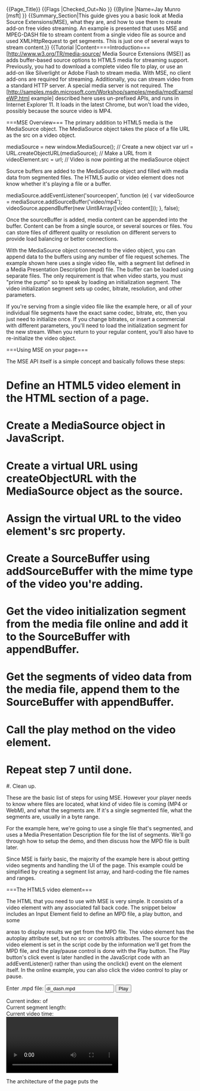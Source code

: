 {{Page_Title}}
{{Flags
|Checked_Out=No
}}
{{Byline
|Name=Jay Munro [msft]
}}
{{Summary_Section|This guide gives you a basic look at Media Source Extensions(MSE), what they are, and how to use them to create add-on free video streaming. An example is presented that uses MSE and MPEG-DASH file to stream content from a single video file as source and used XMLHttpRequest to get segments. This is just one of several ways to stream content.}}
{{Tutorial
|Content====Introduction===
[http://www.w3.org/TR/media-source/ Media Source Extensions (MSE)] as adds buffer-based source options to HTML5 media for streaming support. Previously, you had to download a complete video file to play, or use an add-on like Silverlight or Adobe Flash to stream media. With MSE, no client add-ons are required for streaming. Additionally, you can stream video from a standard HTTP server. A special media server is not required. 
The [http://samples.msdn.microsoft.com/Workshop/samples/media/mpdExampleWP.html example] described here uses un-prefixed APIs, and runs in Internet Explorer 11. It loads in the latest Chrome, but won't load the video, possibly because the source video is MP4. 

===MSE Overview===
The primary addition to HTML5 media is the MediaSource object. The MediaSource object takes the place of a file URL as the src on a video object. 
      
<syntaxhighlight lang="javascript">      mediaSource = new window.MediaSource();  // Create a new object
      var url = URL.createObjectURL(mediaSource); // Make a URL from it
      videoElement.src = url; // Video is now pointing at the mediaSource object</syntaxhighlight>

Source buffers are added to the MediaSource object and filled with media data from segmented files. The HTML5 audio or video element does not know whether it's playing a file or a buffer.
 
 <syntaxhighlight lang="javascript">   mediaSource.addEventListener('sourceopen', function (e) {
     var videoSource = mediaSource.addSourceBuffer('video/mp4');
     videoSource.appendBuffer(new Uint8Array([video content]));
    }, false);
</syntaxhighlight>

Once the sourceBuffer is added, media content can be appended into the buffer. Content can be from a single source, or several sources or files. You can store files of different quality or resolution on different servers to provide load balancing or better connections. 

With the MediaSource object connected to the video object, you can append data to the buffers using any number of file request schemes. The example shown here uses a single video file, with a segment list defined in a Media Presentation Description (mpd) file. The buffer can be loaded using separate files. The only requirement is that when video starts, you must "prime the pump" so to speak by loading an initialization segment. The video initialization segment sets up codec, bitrate, resolution, and other parameters. 

If you're serving from a single video file like the example here, or all of your individual file segments have the exact same codec, bitrate, etc, then you just need to initialize once. If you change bitrates, or insert a commercial with different parameters, you'll need to load the initialization segment for the new stream. When you return to your regular content, you'll also have to re-initialize the video object. 

===Using MSE on your page===

The MSE API itself is a simple concept and basically follows these steps:
#     Define an HTML5 video element in the HTML section of a page. 
#	Create a MediaSource object in JavaScript. 
#	Create a virtual URL using createObjectURL with the MediaSource object as the source. 
#	Assign the virtual URL to the video element's src property. 
#	Create a SourceBuffer using addSourceBuffer with the mime type of the video you're adding. 
#	Get the video initialization segment from the media file online and add it to the SourceBuffer with appendBuffer.
#	Get the segments of video data from the media file, append them to the SourceBuffer with appendBuffer.
#	Call the play method on the video element. 
#	Repeat step 7 until done. 
#.	Clean up.

These are the basic list of steps for using MSE. However your player needs to know where files are located, what kind of video file is coming (MP4 or 
WebM), and what the segments are. If it's a single segmented file, what the segments are, usually in a byte range.

For the example here, we're going to use a single file that's segmented, and uses a Media Presentation Description file for the list of segments. We'll go through how to setup the demo, and then discuss how the MPD file is built later. 

Since MSE is fairly basic, the majority of the example here is about getting video segments and handling the UI of the page. This example could be simplified by creating a segment list array, and hard-coding the file names and ranges. 

===The HTML5 video element===

The HTML that you need to use with MSE is very simple. It consists of a video element with any associated fall back code. The snippet below includes an Input Element field to define an MPD file, a play button, and some <div> areas to display results we get from the MPD file. The video element has the autoplay attribute set, but no src or controls attributes. The source for the video element is set in the script code by the information we'll get from the MPD file, and the play/pause control is done with the Play button. The Play button's click event is later handled in the JavaScript code with an addEventListener() rather than using the onclick() event on the element itself. In the online example, you can also click the video control to play or pause.

<syntaxhighlight lang="javascript">   <label>Enter .mpd file: 
      <input type="text" id="filename" value="di_dash.mpd" />
    </label>
    <button id="load">Play</button>
    <!-- some areas to display info and content -->
    <div id="mydiv"></div>
    <div id="videoInfo"></div>
    <div id="dispIndexes" >Current index: <span id="curIndex"></span> of <span id="numIndexes"></span> </div> 
    <div id="DispSegs" >Current segment length: <span id="segLength"></span> </div> 
      <div id="curVidTime" >Current video time: <span id="curTime"></span></div>
    <video id="myVideo" autoplay="autoplay" >No video available</video></syntaxhighlight>

The architecture of the page puts the <script> tags below the HTML code in the <body> of the page. This adds efficiency by ensuring that the HTML elements have finished loading before the script starts. 

===Handling play and pause===

In the example, to play a DASH file click the Play button. Because the intrinsic controls are turned off on the video element, the play button code event handler plays or pauses the current video. The play button's behavior is conditional: 

*	If the video element is paused (its initial state), and the MPD file hasn't been loaded before, the getData() function is called to load and parse the MPD file. 
*	If the video is paused, but the file was loaded and hasn't changed, only the play method is called. 
*	If the file name in the input field has changed, and the video is paused, the new file is loaded and then played. 
*	If the video is playing, the pause method is called so the user can stop and start the video. 

<syntaxhighlight lang="javascript">    playButton.addEventListener("click", function () {
      //  If video is paused then check for file change
      if (videoElement.paused == true) {
        // Retrieve mpd file, and set up video
        var curMpd = document.getElementById("filename").value;
        //  If current mpd file is different then last mpd file, load it.
        if (curMpd != lastMpd) {
          //  Cancel display of current video position
          window.cancelAnimationFrame(requestId);
          lastMpd = curMpd;
          getData(curMpd);
        } else {
          //  No change, just play
          videoElement.play();
        }
      } else {
        //  Video was playing, now pause it
        videoElement.pause();
      }
    }, false);</syntaxhighlight>

To keep the button labels in sync with the state of the video element, the paused and playing events are used to handle switching the button's label between Play and Pause. 

<syntaxhighlight lang="javascript">// handler to switch button text to Play
videoElement.addEventListener("pause", function () {
  playButton.innerText = "Play";
}, false);</syntaxhighlight>

<syntaxhighlight lang="javascript">// handler to switch button text to pause
videoElement.addEventListener("playing", function () {
  playButton.innerText = "Pause";
}, false);</syntaxhighlight>

===Getting the .mpd file and DASH parameters===

The Media Presentation Description is an XML file that describes how the media is segmented, the type and codec (MP4 here), the bit rate, length, and basic segment size of the video. Some MPD files include audio info, and you can split content into separate streams for the video and audio players. The example shown here only uses a single buffer for both video and audio. 

<syntaxhighlight lang="javascript">// gets the mpd file and parses it    
function getData(url) {
  if (url !== "") {
    var xhr = new XMLHttpRequest(); // Set up xhr request
    xhr.open("GET", url, true); // Open the request          
    xhr.responseType = "text"; // Set the type of response expected
    xhr.send();

    //  Asynchronously wait for the data to return
    xhr.onreadystatechange = function () {
      if (xhr.readyState == xhr.DONE) {
        var tempoutput = xhr.response;
        var parser = new DOMParser(); //  create a parser object 

        //  create an xml doc from .mpd file for searching
        var xmlData = parser.parseFromString(tempoutput, "text/xml", 0);
        log("parsing mpd file");

        // Get and display the parameters of the .mpd file
        getFileType(xmlData);

        // set up video object, buffers, etc  
        setupVideo();

        // initialize a few variables on reload
        clearVars();
      }
    }

    //  Report errors if they happen during xhr
    xhr.addEventListener("error", function (e) {
      log("Error: " + e + " Could not load url.");
    }, false);
  }
}</syntaxhighlight>

This example uses the XMLHttpRequest object to retrieve the MPD file into the response attribute, tempoutput. We create a DOMParser object and parse the MPD file data into an XML document. We want an XML document (xmlData) to use querySelectorAll and getAttribute methods to extract the value of the XML nodes in the file. 

The following code queries our new XML document and pulls out the individual data points we want to display. The byte range segments are loaded into an array called segments. With the help of an index, we'll use the segments[] array to download the video segments. 

<syntaxhighlight lang="javascript">// retrieve parameters from our stored .mpd file
function getFileType(data) {
  try {
    adaptationSet = data.querySelectorAll("AdaptationSet");

    bitSwitch = data.querySelectorAll("bitstreamSwitching"); //adaptationSet[0].getAttribute("bitstreamSwitching");


    file = data.querySelectorAll("BaseURL")[0].textContent.toString();
    var rep = data.querySelectorAll("Representation");
    type = rep[0].getAttribute("mimeType");
    codecs = rep[0].getAttribute("codecs");
    width = rep[0].getAttribute("width");
    height = rep[0].getAttribute("height");
    bandwidth = rep[0].getAttribute("bandwidth");

    var ini = data.querySelectorAll("Initialization"); // get the initialization 
    initialization = ini[0].getAttribute("range");
    segments = data.querySelectorAll("SegmentURL");
   
    // get the length of the video per the .mpd file
    //   since the video.duration will always say infinity
    var period = data.querySelectorAll("Period");
    var vidTempDuration = period[0].getAttribute("duration");
    parseDuration(vidTempDuration); // display length

    var segList = data.querySelectorAll("SegmentList");
    segDuration = segList[0].getAttribute("duration");
  } catch (er) {
    log(er);
    return;
  }
  showTypes();  // Display parameters 
}

// Display parameters from the .mpd file
function showTypes() {
  var display = document.getElementById("mydiv");
  display.innerHTML = ""; // clear display first
  display.innerHTML += "<br/>Media file: " + file + "<br/>";
  display.innerHTML += "Type: " + type + "<br/>";
  display.innerHTML += "Codecs: " + codecs + "<br/>";
  display.innerHTML += "Width: " + width + " -- ";
  display.innerHTML += "Height: " + height + "<br/>";
  display.innerHTML += "Bandwidth: " + bandwidth + "<br/>";
  display.innerHTML += "Initialization Range: " + initialization + "<br/>";
  display.innerHTML += "Segment length: " + segDuration / 1000 + " seconds";
  document.getElementById("numIndexes").innerText = segments.length;
 
}</syntaxhighlight>

The <code>getData()</code> function calls <code>getFileType()</code> function fills global variables with the information from the MPD file. We then call the <code>showTypes()</code> function to display the parameters to the screen.

===Setting up video and buffers===

After the MPD file has been parsed, the media content pointed to in the MPD file is retrieved and played. When getting and playing video data, timing is very important. In an app that only plays a single resolution, the number of segments in the buffer isn't a big concern; however, you don't want to use up too much memory. If you're playing low resolution because of a slow network, you'll want to be ready to download a higher resolution video segment the next time the network speeds increases. In this case, you might not want to get too far ahead of the current playing segment. 

The play process goes like this:
#	Download the video's initialization segment to the buffer and play it. 
#	Download a segment of video to the buffer, and play it. 
#	Repeat step 2 until all segments have been played. 

DASH media segments are downloaded and appended to the buffer, which is then played by the HTML5 video element. The MediaSource buffer takes the place of a file URL for the src of these elements. The addSourceBuffer method creates and adds a buffer to the MediaSource object. The removeSourceBuffer removes an existing SourceBuffer from the MediaSource object. The appendBuffer method adds media data to a SourceBuffer. 


<syntaxhighlight lang="javascript">      //  Create the media source 
      if (window.MediaSource) {
        mediaSource = new window.MediaSource();
       } else {
        log("mediasource or syntax not supported");
        return;
      }
      var url = URL.createObjectURL(mediaSource);
      videoElement.pause();
      videoElement.src = url;
      videoElement.width = width;
      videoElement.height = height;

      // Wait for event that tells us that our media source object is 
      //   ready for a buffer to be added.
      mediaSource.addEventListener('sourceopen', function (e) {
        try {
          videoSource = mediaSource.addSourceBuffer('video/mp4');
          initVideo(initialization, file);           
        } catch (e) {
          log('Exception calling addSourceBuffer for video', e);
          return;
        }
      },false);</syntaxhighlight>

To get individual segments from a single video file, we use setRequestHeader to specify a byte range for each segment in the file. These byte ranges are specified in the segment list we get from the MPD file. The XHR response property is typecast to a Uint8Array and appended to the source buffer. 

The <code>initVideo()</code> function in the example downloads the initialization segment from the video file and puts it into the SourceBuffer. 

The XHR request are asynchronous. To ensure functions are called at the right time, the readystatechange event is used. When readystatechange fires, the readyState property is checked. If it's equal to xhr.DONE, the response attribute (media data) is added to the source buffer as a Uint8Array.

<syntaxhighlight lang="javascript">    //  Load video's initialization segment 
    function initVideo(range, url) {
      var xhr = new XMLHttpRequest();
      if (range || url) { // make sure we've got incoming params

        // Set the desired range of bytes we want from the mp4 video file
        xhr.open('GET', url);
        xhr.setRequestHeader("Range", "bytes=" + range);
        segCheck = (timeToDownload(range) * .8).toFixed(3); // use .8 as fudge factor
        xhr.send();
        xhr.responseType = 'arraybuffer';
        try {
          xhr.addEventListener("readystatechange", function () {
             if (xhr.readyState == xhr.DONE) { // wait for video to load
              // Add response to buffer
              try {
                videoSource.appendBuffer(new Uint8Array(xhr.response));
                // Wait for the update complete event before continuing
                videoSource.addEventListener("update",updateFunct, false);

              } catch (e) {
                log('Exception while appending initialization content', e);
              }
            }
          }, false);
        } catch (e) {
          log(e);
        }
      } else {
        return // No value for range or url
      }
    }</syntaxhighlight>
    
The sourceBuffer's update event is used to see when the data has finished loading. When the media has finished loading into the SourceBuffer, the bufferUpdated flag is set. This flag is used later to check that the initialization content from the MP4 file is actually completed first. 

===Feeding the buffer===

After the initialization data is loaded, the media segments start to load and play. In this example, the first segment of data is loaded outside of the regular play loop. This is a small hack to get the video started because the main loop that drives the segment request and buffer maintenance is based on the video playing, and at initialization, the video is paused. After the first segment is loaded and is playing, the video update method is called and the loop starts. 

<syntaxhighlight lang="javascript">function updateFunct() {
      //  This is a one shot function, when init segment finishes loading, 
      //    update the buffer flag, call getStarted, and then remove this event.
      bufferUpdated = true;
      getStarted(file); // Get video playback started
      //  Now that video has started, remove the event listener      videoSource.removeEventListener("update", updateFunct);
    }

    //  Play our file segments
    function getStarted(url) {

      //  Start by loading the first segment of media
      playSegment(segments[index].getAttribute("mediaRange").toString(), url);

      // Start showing video time
      requestId = window.requestAnimationFrame(render);

      // Display current index
      curIndex.textContent = index + 1;
      index++;

      //  Continue in a loop where approximately every x seconds reload the buffer
      videoElement.addEventListener("timeupdate", fileChecks, false);

    }</syntaxhighlight>


To keep the video element playing, media segments are requested based on the time length of the current segment. The example uses a 20% fudge factor to ensure the content gets downloaded in time. If the current segment has 10 seconds of video, the next segment is requested after 8 seconds, or 80% of the segment total. This gives a small amount of extra time to request the segment, but doesn't eat up memory so quickly. This example gets the length of the segment (timeToDownload(range)) and multiplies it by .8, or 80%. The result is stored in the segCheck global variable used to calculate when to get the next segment. 

<syntaxhighlight lang="javascript">          xhr.addEventListener("readystatechange", function () {
            if (xhr.readyState == xhr.DONE) { //wait for video to load
              //  Calculate when to get next segment based on time of current one
                segCheck = (timeToDownload(range) * .8).toFixed(3); // Use .8 as fudge factor
                segLength.textContent = segCheck;
              // Add received content to the buffer
              try {
                videoSource.appendBuffer(new Uint8Array(xhr.response));
              } catch (e) {
                log('Exception while appending', e);
              }
            }
          }, false);
</syntaxhighlight>

To calculate the time length of the current segment, we use the formula: time = (size * 8) / bitrate. The byte range is stored in the MPD file as xxxx-yyyy, or start-end. The example splits the string and subtracts the start from the end to get the size in bytes of the current segment. That value is multiplied by 8 to convert bytes to bits, and then divided by the bitrate. The bitrate of the media file is specified by the MPD file as bandwidth. The result is the time in seconds that the current segment takes to play. 

<syntaxhighlight lang="javascript">function timeToDownload(range) {
  var vidDur = range.split("-");
  // time = size * 8 / bitrate
  return (((vidDur[1] - vidDur[0]) * 8) / bandwidth)
}</syntaxhighlight>

It might seem like overkill to calculate the length in time of each segment when the MPD file gives us the duration of the segments as a parameter. Unfortunately, the duration parameter seems to be only a suggestion. In practice, the segments are often shorter or longer than the stated duration. The actual value depends on how the DASH MP4 file was segmented. The DASH tool tries to make segment breaks on keyframes, so the time depends on how often the video compression sets a keyframe. In a compressed video codec like MP4, a keyframe is a fully rendered frame, and is followed by a series of frames that contain only the changes for movement in the frame. The frequency of keyframes vary based on the amount of change, either action within a frame, or a scene change. 

The playback loop uses the video element's timeupdate event to drive when to get the next segment. When the event fires, it calls the fileChecks() function. fileChecks() first compares the current index with the total elements of the array of segments and continues if there are still segments left. Next, fileChecks() calculates the amount of time that the current segment has been playing. If this value is greater or equal to the total time we calculated for the segment, then the next segment of media data is requested. 

This loop continues until all the segments have been loaded and played. When the index matches the number of segments, the removeEventListener method is called to stop the timeupdate event. 

<syntaxhighlight lang="javascript">//  get video segments 
function fileChecks() {
  if (bufferUpdated == true) {
    if (index < segments.length) {
      //  loads next segment when time is close to the end of the last loaded segment 
      if ((videoElement.currentTime - lastTime) >= segCheck) {
        playSegment(segments[index].getAttribute("mediaRange").toString(), file);
        lastTime = videoElement.currentTime;
        curIndex.textContent = index + 1;// display current index    
        index++;
      }
    } else {
      videoElement.removeEventListener("timeupdate", fileChecks, false);
    }
  }
}</syntaxhighlight>

The PlaySegment() function downloads the media data and puts it into the source buffer. The function is called with a media byte range for the segment and the URL of the MP4 file. 

<syntaxhighlight lang="javascript">//  Play segment plays a byte range (format nnnn-nnnnn) of a media file    
function playSegment(range, url) {
  var xhr = new XMLHttpRequest();
  if (range || url) { // make sure we've got incoming params
    xhr.open('GET', url);
    xhr.setRequestHeader("Range", "bytes=" + range);
    xhr.send();
    xhr.responseType = 'arraybuffer';
    try {
      xhr.addEventListener("readystatechange", function () {
        if (xhr.readyState == xhr.DONE) { // wait for video to load
          //  Calculate when to get next segment based on time of current one
          //    Use .8 as fudge factor
            segCheck = (timeToDownload(range) * .8).toFixed(3); 
            segLength.textContent = segCheck;
          // add response to buffer
          try {
            videoSource.appendBuffer(new Uint8Array(xhr.response));
            videoSource.onreadystatechange = function () {
              if (videoSource.readyState == videoSource.done) {
                videoElement.play();
              }
            };
          } catch (e) {
            log('Exception while appending', e);
          }
        }
      }, false);
    } catch (e) {
      log(e);
      return // no value for range
    }
  }
}</syntaxhighlight>

To sum up, after the initialization process is complete, the timeupdate event drives the download and playback of segments. When the current segment has played approximately 90% of the way through, another segment is downloaded and added to the buffer and the play method is called.
 
===Making DASH and Media presentation description (MPD) files===

The MPEG-DASH spec describes a how media files are segmented, and is relatively agnostic on codecs. MPEG-DASH is a container which can contain WebM or MP4 files. Segmented files can consist of a series of small single files, or a large file with indexed sections that are downloaded and played sequentially. When you use short segments of video, rather than long pieces, it's easier to do other tasks like inserting ads or changing quality. 

The W3C spec on MSE doesn't state a specific codec, but in general, video file support can be WebM or ISO BMFF (segmented MP4) and can vary with browser.

The MPEG-DASH MPD is an XML file that contains a description of all the info you'll need to play a video file. To get started, you need the video mime type, the list of segment urls, or the list of segment offsets (in bytes) if in a single file. Depending on what you're showing, you might want 

One way to make an MPD file is with the MP4box command line utility. MP4Box is an open source multimedia packaging tool by GPAC that can create a DASH segmented MP4 and associated MPD file. For more info about MP4Box and to download binaries, see GPAC MP4Box or view documentation. 

To create a single segmented MP4 and associated MPD file, start by installing MP4Box. Then, call MP4Box on the command line with this syntax: 

<code>mp4box -dash 10000 -frag 1000 -rap path\yourfile.mp4</code>

MP4Box creates two files with _dash appended to the name, an MP4 and an MPD file. In this example, it creates yourfile_dash.mp4 and yourfile_dashs.mpd with 10 second segments and 1 second fragments. The -rap flag tells MP4Box to try to make segments break on a keyframe or start of a decoding sequence. While we're asking for 10 second segments, the actual duration of each segment may vary. For more info about MPD files, see MPEG-DASH Tutorial.

===Where to go from here===

The example presented here shows how to create and attach buffers to the HTML5 video element and read one type of MPD file to get segments of video from a single file. As we've said, you can also use an MPD file to describe a number of small video files rather than segments in a single larger file. To work with that type of MPD setup, you can modify the code that reads the segment section of the MPD file to get individual URLs. This eliminates the need to use setRequestHeader because you'd be getting the whole file with XHR. 

The code here uses only Media Source Extensions and HTML5 video elements. You might want to provide a fallback such as Adobe 
Flash or Silverlight for browsers that don't support HTML5 video and MSE. 

Rather than writing all this code yourself, take a look at the dash.js library and reference player. Dash.js is an opensource library and player that is supported by many industry media companies, including Microsoft. Dash.js is a modular library with components that can be replaced or rewritten as needed. For large companies, this gives the flexibility of creating modules that handle special needs. For more info see dash.js on GitHub.
}}
{{Notes_Section
|Usage=The sample runs in Internet Explorer 11, loads in Chrome but the video won't play (not WebM?)

The example needs a DASH WebM mpd and video file.
}}
{{Compatibility_Section
|Not_required=No
|Imported_tables=
|Desktop_rows=
|Mobile_rows=
|Notes_rows=
}}
{{See_Also_Section
|Topic_clusters=Video, XHR
|Manual_links=*[http://www.w3.org/TR/media-source/ W3C Media Source Extensions]
*[http://samples.msdn.microsoft.com/Workshop/samples/media/mpdExampleWP.html Simple MPEG-DASH streaming player]
}}
{{Topics}}
{{External_Attribution
|Is_CC-BY-SA=No
|MDN_link=
|MSDN_link=
|HTML5Rocks_link=
}}